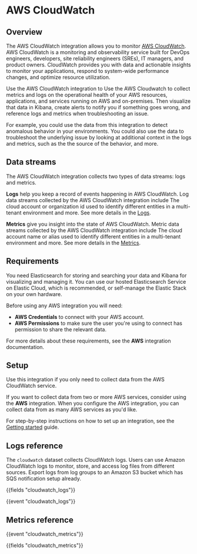 # AWS CloudWatch

## Overview

The AWS CloudWatch integration allows you to monitor [AWS CloudWatch](https://aws.amazon.com/cloudwatch/). AWS CloudWatch is a monitoring and observability service built for DevOps engineers, developers, site reliability engineers (SREs), IT managers, and product owners. CloudWatch provides you with data and actionable insights to monitor your applications, respond to system-wide performance changes, and optimize resource utilization.

Use the AWS CloudWatch integration to Use the AWS Cloudwatch to collect metrics and logs on the operational health of your AWS resources, applications, and services running on AWS and on-premises. Then visualize that data in Kibana, create alerts to notify you if something goes wrong, and reference logs and metrics when troubleshooting an issue.

For example, you could use the data from this integration to detect anomalous behavior in your environments. You could also use the data to troubleshoot the underlying issue by looking at additional context in the logs and metrics, such as the the source of the behavior, and more.

## Data streams

The AWS CloudWatch integration collects two types of data streams: logs and metrics.

**Logs** help you keep a record of events happening in AWS CloudWatch.
Log data streams collected by the AWS CloudWatch integration include The cloud account or organization id used to identify different entities in a multi-tenant environment and more. See more details in the [Logs](#logs-reference).

**Metrics** give you insight into the state of AWS CloudWatch.
Metric data streams collected by the AWS CloudWatch integration include The cloud account name or alias used to identify different entities in a multi-tenant environment and more. See more details in the [Metrics](#metrics-reference).

## Requirements

You need Elasticsearch for storing and searching your data and Kibana for visualizing and managing it.
You can use our hosted Elasticsearch Service on Elastic Cloud, which is recommended, or self-manage the Elastic Stack on your own hardware.

 Before using any AWS integration you will need:

 * **AWS Credentials** to connect with your AWS account.
 * **AWS Permissions** to make sure the user you're using to connect has permission to share the relevant data.

 For more details about these requirements, see the **AWS** integration documentation.

## Setup

 Use this integration if you only need to collect data from the AWS CloudWatch service.

 If you want to collect data from two or more AWS services, consider using the **AWS** integration.
 When you configure the AWS integration, you can collect data from as many AWS services as you'd like.

For step-by-step instructions on how to set up an integration, see the
[Getting started](https://www.elastic.co/guide/en/welcome-to-elastic/current/getting-started-observability.html) guide.

## Logs reference

The `cloudwatch` dataset collects CloudWatch logs. Users can use Amazon 
CloudWatch logs to monitor, store, and access log files from different sources. 
Export logs from log groups to an Amazon S3 bucket which has SQS notification 
setup already.

{{fields "cloudwatch_logs"}}

{{event "cloudwatch_logs"}}

## Metrics reference

{{event "cloudwatch_metrics"}}

{{fields "cloudwatch_metrics"}}